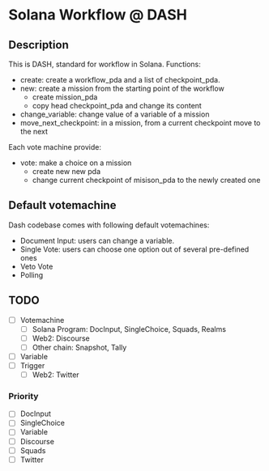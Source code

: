 # Solana Workflow @ DASH

## Description

This is DASH, standard for workflow in Solana. Functions:

- create: create a workflow_pda and a list of checkpoint_pda.
- new: create a mission from the starting point of the workflow
  - create mission_pda
  - copy head checkpoint_pda and change its content
- change_variable: change value of a variable of a mission
- move_next_checkpoint: in a mission, from a current checkpoint move to the next

Each vote machine provide:

- vote: make a choice on a mission
  - create new new pda
  - change current checkpoint of misison_pda to the newly created one

## Default votemachine

Dash codebase comes with following default votemachines:

- Document Input: users can change a variable.
- Single Vote: users can choose one option out of several pre-defined ones
- Veto Vote
- Polling

## TODO

- [ ] Votemachine
  - [ ] Solana Program: DocInput, SingleChoice, Squads, Realms
  - [ ] Web2: Discourse
  - [ ] Other chain: Snapshot, Tally
- [ ] Variable
- [ ] Trigger
  - [ ] Web2: Twitter

### Priority

- [ ] DocInput
- [ ] SingleChoice
- [ ] Variable
- [ ] Discourse
- [ ] Squads
- [ ] Twitter
